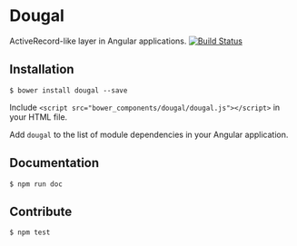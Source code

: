 # Dougal

ActiveRecord-like layer in Angular applications. [![Build Status](https://travis-ci.org/aol/dougal.svg?branch=master)](https://travis-ci.org/aol/dougal)

## Installation

    $ bower install dougal --save

Include `<script src="bower_components/dougal/dougal.js"></script>` in your HTML file.

Add `dougal` to the list of module dependencies in your Angular application.

## Documentation

    $ npm run doc

## Contribute

    $ npm test
